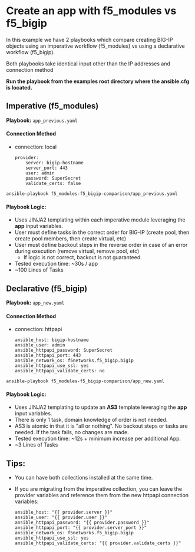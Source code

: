 # Create an app with f5_modules vs f5_bigip

In this example we have 2 playbooks which compare creating BIG-IP objects using an imperative workflow (f5_modules) vs using a declarative workflow (f5_bigip).

Both playbooks take identical input other than the IP addresses and connection method

**Run the playbook from the examples root directory where the ansible.cfg is located.**

## Imperative (f5_modules)

**Playbook:** `app_previous.yaml`

#### Connection Method
* connection: local

    ```
    provider:
        server: bigip-hostname
        server_port: 443
        user: admin
        password: SuperSecret
        validate_certs: false
    ```

```ansible-playbook f5_modules-f5_bigip-comparison/app_previous.yaml```

#### Playbook Logic:

* Uses JINJA2 templating within each imperative module leveraging the **app** input variables.
* User must define tasks in the correct order for BIG-IP (create pool, then create pool members, then create virtual, etc)
* User must define backout steps in the reverse order in case of an error during execution (remove virtual, remove pool, etc)
  * If logic is not correct, backout is not guaranteed.
* Tested execution time: ~30s / app
* ~100 Lines of Tasks

## Declarative (f5_bigip)

**Playbook:** `app_new.yaml`

#### Connection Method
* connection: httpapi

    ```
    ansible_host: bigip-hostname
    ansible_user: admin
    ansible_httpapi_password: SuperSecret
    ansible_httpapi_port: 443
    ansible_network_os: f5networks.f5_bigip.bigip
    ansible_httpapi_use_ssl: yes
    ansible_httpapi_validate_certs: no
    ```

```ansible-playbook f5_modules-f5_bigip-comparison/app_new.yaml```

#### Playbook Logic:

* Uses JINJA2 templating to update an **AS3** template leveraging the **app** input variables.
* There is only 1 task, domain knowledge of order is not needed.
* AS3 is atomic in that it is "all or nothing". No backout steps or tasks are needed. If the task fails, no changes are made.
* Tested execution time: ~12s + minimum increase per additional App.
* ~3 Lines of Tasks

## Tips:

* You can have both collections installed at the same time.
* If you are migrating from the imperative collection, you can leave the provider variables and reference them from the new httpapi connection variables:

    ```
    ansible_host: "{{ provider.server }}"
    ansible_user: "{{ provider.user }}"
    ansible_httpapi_password: "{{ provider.password }}"
    ansible_httpapi_port: "{{ provider.server_port }}"
    ansible_network_os: f5networks.f5_bigip.bigip
    ansible_httpapi_use_ssl: yes
    ansible_httpapi_validate_certs: "{{ provider.validate_certs }}"
    ```